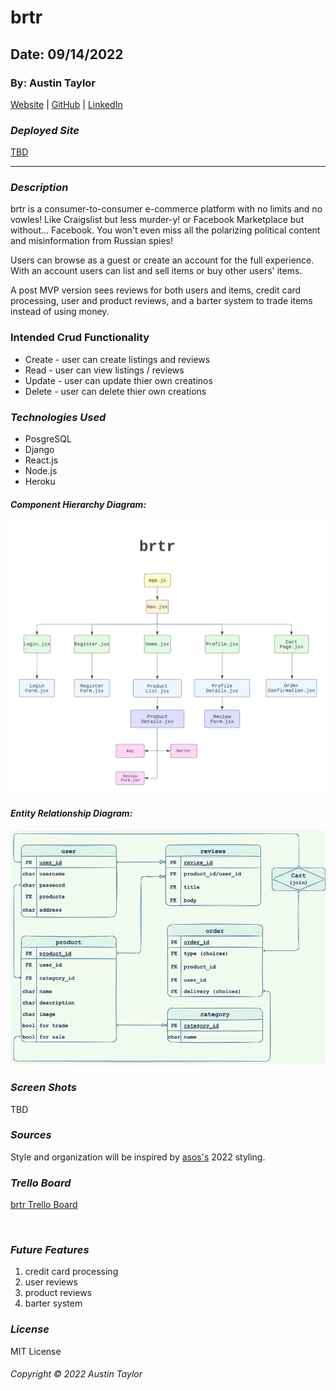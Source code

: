 # brtr

## Date: 09/14/2022

### By: Austin Taylor

[Website](https://wwww.austinrt.io) | [GitHub](https://github.com/austin-rt) | [LinkedIn](https://www.linkedin.com/in/austinrt/)


### **_Deployed Site_**

[TBD](https://www.google.com)


---
### **_Description_**

brtr is a consumer-to-consumer e-commerce platform with no limits and no vowles! Like Craigslist but less murder-y! or Facebook Marketplace but without... Facebook. You won't even miss all the polarizing political content and misinformation from Russian spies!

Users can browse as a guest or create an account for the full experience. With an account users can list and sell items or buy other users' items.

A post MVP version sees reviews for both users and items, credit card processing, user and product reviews, and a barter system to trade items instead of using money.

### Intended Crud Functionality

- Create - user can create listings and reviews
- Read - user can view listings / reviews
- Update - user can update thier own creatinos
- Delete - user can delete thier own creations

### **_Technologies Used_**

- PosgreSQL
- Django
- React.js
- Node.js
- Heroku

#### **_Component Hierarchy Diagram:_**
![Component Hierarchy Diagram](./images/brtr-CHD.png "Component Hierarchy Diagram")

#### **_Entity Relationship Diagram:_**
![Entity Relationship Diagram](./images/brtr-ERD.png "Entity Relationship Diagram")


### **_Screen Shots_**
TBD

<!-- ##### Landing Page
![placeholder](./images/crapple-maps-landing-page.jpg "Landing Page") -->



### **_Sources_**

Style and organization will be inspired by [asos's](https://www.asos.com/) 2022 styling.

### ***Trello Board***

[brtr Trello Board](https://trello.com/b/z5jejlqh/brtr)

<br />

### ***Future Features***
1. credit card processing
2. user reviews
3. product reviews
4. barter system

### ***License***

MIT License

###### Copyright &copy; 2022 Austin Taylor